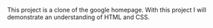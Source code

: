 This project is a clone of the google homepage. With this project I will demonstrate an understanding of HTML and CSS.